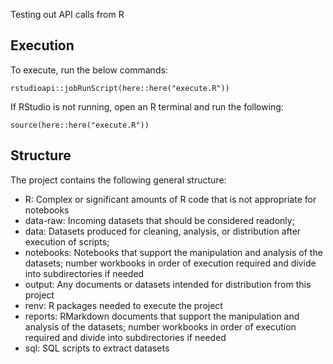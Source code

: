 Testing out API calls from R

## Execution
To execute, run the below commands:

```{r}
rstudioapi::jobRunScript(here::here("execute.R"))
```

If RStudio is not running, open an R terminal and run the following:

```{r}
source(here::here("execute.R"))
```

## Structure
The project contains the following general structure:

* R: Complex or significant amounts of R code that is not appropriate for notebooks
* data-raw: Incoming datasets that should be considered readonly;
* data: Datasets produced for cleaning, analysis, or distribution after execution of scripts;
* notebooks: Notebooks that support the manipulation and analysis of the datasets; number workbooks in order of execution required and divide into subdirectories if needed
* output: Any documents or datasets intended for distribution from this project
* renv: R packages needed to execute the project
* reports: RMarkdown documents that support the manipulation and analysis of the datasets; number workbooks in order of execution required and divide into subdirectories if needed
* sql: SQL scripts to extract datasets
